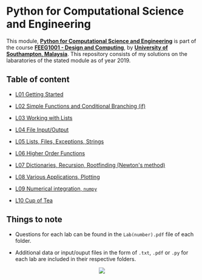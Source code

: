 # Python for Computational Science and Engineering

This module, **[Python for Computational Science and Engineering][1]** is part of the course **[FEEG1001 - Design and Computing][2]**, by **[University of Southampton, Malaysia][3]**. This repository consists of my solutions on the labaratories of the stated module as of year 2019.

## Table of content
- [L01 Getting Started](./L01)

- [L02 Simple Functions and Conditional Branching (if)](./L02)

- [L03 Working with Lists](./L03)

- [L04 File Input/Output](./L04)

- [L05 Lists, Files, Exceptions, Strings](./L05)

- [L06 Higher Order Functions](./L06)

- [L07 Dictionaries, Recursion, Rootfinding (Newton's method)](./L07)

- [L08 Various Applications, Plotting](./L08)

- [L09 Numerical integration, `numpy`](./L09)

- [L10 Cup of Tea](./L10)

## Things to note
- Questions for each lab can be found in the `Lab(number).pdf` file of each folder.

- Additional data or input/ouput files in the form of `.txt`, `.pdf` or `.py` for each lab are included in their respective folders.

<p align="center">
  <img src="http://www.stephanmiller.com/images/category/python.jpg">
</p>

[1]:http://www.southampton.ac.uk/~feeg1001/
[2]:https://www.southampton.ac.uk/courses/modules/feeg1001.page
[3]:https://www.southampton.ac.uk/my/index.page
